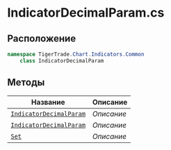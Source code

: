 
# IndicatorDecimalParam.cs
## Расположение
```csharp
namespace TigerTrade.Chart.Indicators.Common  
    class IndicatorDecimalParam
```

## Методы
| Название | Описание |
| --- | --- |
| [`IndicatorDecimalParam`](./metody/IndicatorDecimalParam.md) | *Описание* |
| [`IndicatorDecimalParam`](./metody/IndicatorDecimalParam.md) | *Описание* |
| [`Set`](./metody/Set.md) | *Описание* |
